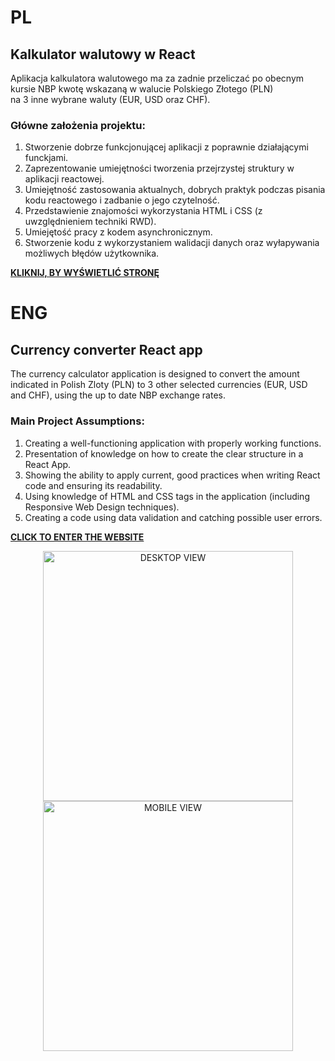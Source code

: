 # **PL**

## **Kalkulator walutowy w React**

Aplikacja kalkulatora walutowego ma za zadnie przeliczać po obecnym kursie NBP kwotę wskazaną w walucie Polskiego Złotego (PLN) <br>
na 3 inne wybrane waluty (EUR, USD oraz CHF).

### **Główne założenia projektu:**

1. Stworzenie dobrze funkcjonującej aplikacji z poprawnie działającymi funckjami.
2. Zaprezentowanie umiejętności tworzenia przejrzystej struktury w aplikacji reactowej.
3. Umiejętność zastosowania aktualnych, dobrych praktyk podczas pisania kodu reactowego i zadbanie o jego czytelność.
4. Przedstawienie znajomości wykorzystania HTML i CSS (z uwzględnieniem techniki RWD).
5. Umiejętość pracy z kodem asynchronicznym.
6. Stworzenie kodu z wykorzystaniem walidacji danych oraz wyłapywania możliwych błędów użytkownika.

**<a href="kalkulatorwalutowyreact.netlify.app">KLIKNIJ, BY WYŚWIETLIĆ STRONĘ</a>**

# **ENG**

## **Currency converter React app**

The currency calculator application is designed to convert the amount indicated in Polish Zloty (PLN) to 3 other selected currencies (EUR, USD and CHF), using the up to date NBP exchange rates.

### **Main Project Assumptions:**

1. Creating a well-functioning application with properly working functions.
2. Presentation of knowledge on how to create the clear structure in a React App.
3. Showing the ability to apply current, good practices when writing React code and ensuring its readability.
3. Using knowledge of HTML and CSS tags in the application (including Responsive Web Design techniques).
4. Creating a code using data validation and catching possible user errors.

**<a href="kalkulatorwalutowyreact.netlify.app">CLICK TO ENTER THE WEBSITE</a>**

<p align="center">
  <img height="400" src="/assets/DesktopView.PNG" alt="DESKTOP VIEW">
   <img height="400" src="/assets/MobileView.PNG" alt="MOBILE VIEW">
</p>
